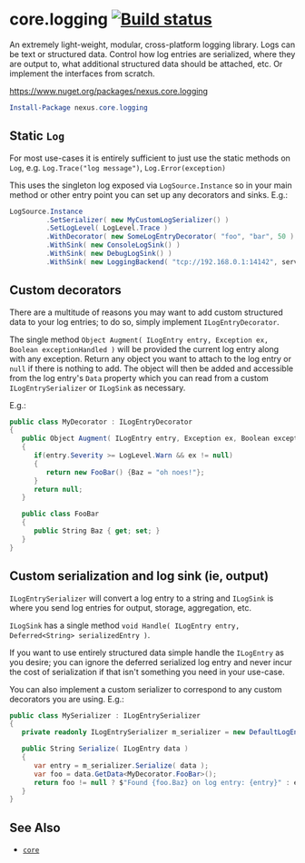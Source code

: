 # core.logging [![Build status](https://ci.appveyor.com/api/projects/status/ibv6ies216rhdca3?svg=true)](https://ci.appveyor.com/project/nexussays/core-logging)

An extremely light-weight, modular, cross-platform logging library. Logs can be text or structured data. Control how log entries are serialized, where they are output to, what additional structured data should be attached, etc. Or implement the interfaces from scratch.

https://www.nuget.org/packages/nexus.core.logging
```powershell
Install-Package nexus.core.logging
```

## Static `Log`

For most use-cases it is entirely sufficient to just use the static methods on `Log`, e.g. `Log.Trace("log message")`, `Log.Error(exception)`

This uses the singleton log exposed via `LogSource.Instance` so in your main method or other entry point you can set up any decorators and sinks. E.g.:
```c#
LogSource.Instance
         .SetSerializer( new MyCustomLogSerializer() )
         .SetLogLevel( LogLevel.Trace )
         .WithDecorator( new SomeLogEntryDecorator( "foo", "bar", 50 ) )
         .WithSink( new ConsoleLogSink() )
         .WithSink( new DebugLogSink() )
         .WithSink( new LoggingBackend( "tcp://192.168.0.1:14142", serverKey ) );
```

## Custom decorators

There are a multitude of reasons you may want to add custom structured data to your log entries; to do so, simply implement `ILogEntryDecorator`.

The single method `Object Augment( ILogEntry entry, Exception ex, Boolean exceptionHandled )` will be provided the current log entry along with any exception. Return any object you want to attach to the log entry or `null` if there is nothing to add. The object will then be added and accessible from the log entry's `Data` property which you can read from a custom `ILogEntrySerializer` or `ILogSink` as necessary.

E.g.:
```c#
public class MyDecorator : ILogEntryDecorator
{
   public Object Augment( ILogEntry entry, Exception ex, Boolean exceptionHandled )
   {
      if(entry.Severity >= LogLevel.Warn && ex != null)
      {
         return new FooBar() {Baz = "oh noes!"};
      }
      return null;
   }

   public class FooBar
   {
      public String Baz { get; set; }
   }
}
```

## Custom serialization and log sink (ie, output)

`ILogEntrySerializer` will convert a log entry to a string and `ILogSink` is where you send log entries for output, storage, aggregation, etc.

`ILogSink` has a single method `void Handle( ILogEntry entry, Deferred<String> serializedEntry )`.

If you want to use entirely structured data simple handle the `ILogEntry` as you desire; you can ignore the deferred serialized log entry and never incur the cost of serialization if that isn't something you need in your use-case.

You can also implement a custom serializer to correspond to any custom decorators you are using.
E.g.:
```c#
public class MySerializer : ILogEntrySerializer
{
   private readonly ILogEntrySerializer m_serializer = new DefaultLogEntrySerializer();

   public String Serialize( ILogEntry data )
   {
      var entry = m_serializer.Serialize( data );
      var foo = data.GetData<MyDecorator.FooBar>();
      return foo != null ? $"Found {foo.Baz} on log entry: {entry}" : entry;
   }
}
```

## See Also

* [`core`](https://github.com/nexussays/core)
